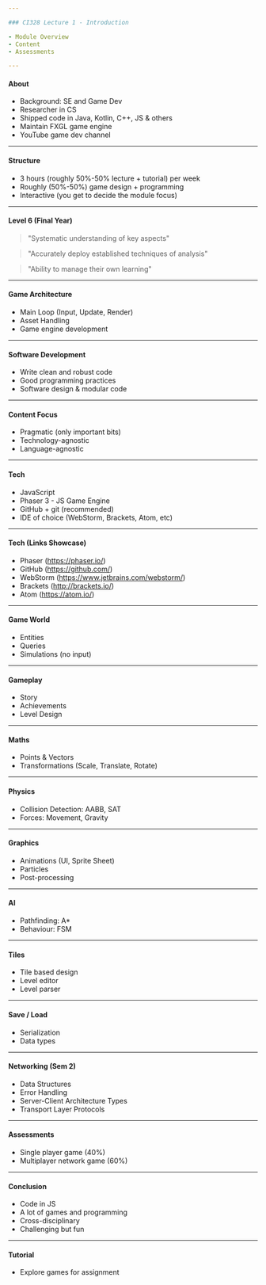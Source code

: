 ```yaml
---

### CI328 Lecture 1 - Introduction

- Module Overview
- Content
- Assessments

---
```


#### About

- Background: SE and Game Dev
- Researcher in CS
- Shipped code in Java, Kotlin, C++, JS & others
- Maintain FXGL game engine
- YouTube game dev channel

---

#### Structure

- 3 hours (roughly 50%-50% lecture + tutorial) per week
- Roughly (50%-50%) game design + programming
- Interactive (you get to decide the module focus)

---

#### Level 6 (Final Year)

> "Systematic understanding of key aspects"

> "Accurately deploy established techniques of analysis"

> "Ability to manage their own learning"

---

#### Game Architecture

- Main Loop (Input, Update, Render)
- Asset Handling
- Game engine development

---

#### Software Development

- Write clean and robust code
- Good programming practices
- Software design & modular code

---

#### Content Focus

- Pragmatic (only important bits)
- Technology-agnostic
- Language-agnostic

---

#### Tech

- JavaScript
- Phaser 3 - JS Game Engine
- GitHub + git (recommended)
- IDE of choice (WebStorm, Brackets, Atom, etc)

---

#### Tech (Links Showcase)

- Phaser (https://phaser.io/)
- GitHub (https://github.com/)
- WebStorm (https://www.jetbrains.com/webstorm/)
- Brackets (http://brackets.io/)
- Atom (https://atom.io/)

---

#### Game World

- Entities
- Queries
- Simulations (no input)

---

#### Gameplay

- Story
- Achievements
- Level Design

---

#### Maths

- Points & Vectors
- Transformations (Scale, Translate, Rotate)

---

#### Physics

- Collision Detection: AABB, SAT
- Forces: Movement, Gravity

---

#### Graphics

- Animations (UI, Sprite Sheet)
- Particles
- Post-processing

---

#### AI

- Pathfinding: A*
- Behaviour: FSM

---

#### Tiles

- Tile based design
- Level editor
- Level parser

---

#### Save / Load

- Serialization
- Data types

---

#### Networking (Sem 2)

- Data Structures
- Error Handling
- Server-Client Architecture Types
- Transport Layer Protocols

---

#### Assessments

- Single player game (40%)
- Multiplayer network game (60%)

---

#### Conclusion

- Code in JS
- A lot of games and programming
- Cross-disciplinary
- Challenging but fun

---

#### Tutorial

- Explore games for assignment
